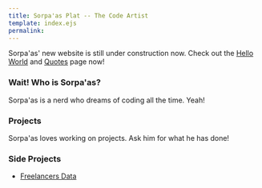 ```yaml
---
title: Sorpa'as Plat -- The Code Artist
template: index.ejs
permalink: 
---
```


Sorpa'as' new website is still under construction now. Check out the [Hello World](/hello-world) and [Quotes](/quotes) page now!

### Wait! Who is Sorpa'as?

Sorpa'as is a nerd who dreams of coding all the time. Yeah!


### Projects

Sorpa'as loves working on projects. Ask him for what he has done!

### Side Projects

* [Freelancers Data](/freelancers)
